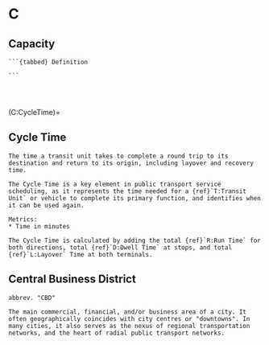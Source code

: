 # C

## Capacity
````{dropdown} Line Capacity
```{tabbed} Definition

```
````
````{dropdown} Standing Capacity
````
````{dropdown} Station Capacity
````
````{dropdown} Vehicle Capacity
````

(C:CycleTime)=
## Cycle Time
```{tabbed} Definition
The time a transit unit takes to complete a round trip to its destination and return to its origin, including layover and recovery time.

The Cycle Time is a key element in public transport service scheduling, as it represents the time needed for a {ref}`T:Transit Unit` or vehicle to complete its primary function, and identifies when it can be used again.
```
```{tabbed} Application
Metrics:
* Time in minutes

The Cycle Time is calculated by adding the total {ref}`R:Run Time` for both directions, total {ref}`D:Dwell Time` at stops, and total {ref}`L:Layover` Time at both terminals.

```

## Central Business District
```{tabbed} Definition
abbrev. "CBD"

The main commercial, financial, and/or business area of a city. It often geographically coincides with city centres or "downtowns". In many cities, it also serves as the nexus of regional transportation networks, and the heart of radial public transport networks.
```

